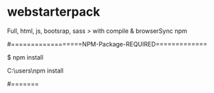 # webstarterpack
Full, html, js, bootsrap, sass > with compile &amp; browserSync npm

#==================NPM-Package-REQUIRED=============


$ npm install

C:\users\npm install

#=======